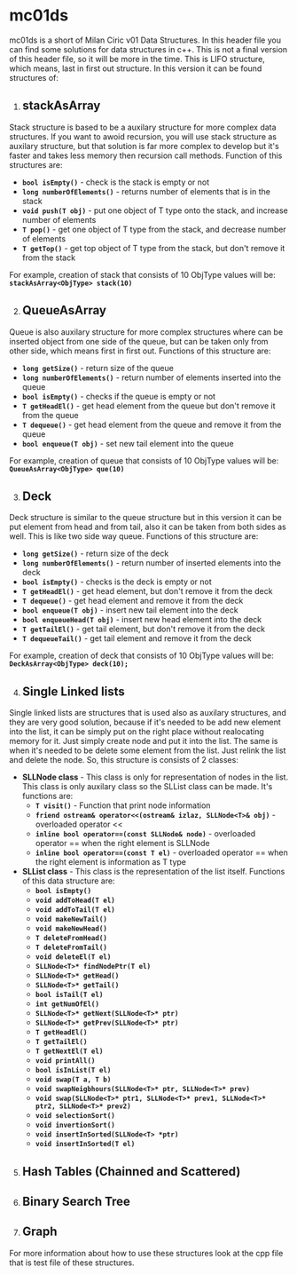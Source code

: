 # mc01ds

mc01ds is a short of Milan Ciric v01 Data Structures. In this header file you can find some solutions for data structures in c++. This is not a final version of this header file, so it will be more in the time. This is LIFO structure, which means, last in first out structure. In this version it can be found structures of:

1. ## stackAsArray

Stack structure is based to be a auxilary structure for more complex data structures. If you want to awoid recursion, you will use stack structure as auxilary structure, but that solution is far more complex to develop but it's faster and takes less memory then recursion call methods. Function of this structures are:

- **```bool isEmpty()```**            - check is the stack is empty or not
- **```long numberOfElements()```**   - returns number of elements that is in the stack
- **```void push(T obj)```**          - put one object of T type onto the stack, and increase number of elements
- **```T pop()```**                   - get one object of T type from the stack, and decrease number of elements
- **```T getTop()```**                - get top object of T type from the stack, but don't remove it from the stack

For example, creation of stack that consists of 10 ObjType values will be:   **```stackAsArray<ObjType> stack(10)```**
    
2. ## QueueAsArray

Queue is also auxilary structure for more complex structures where can be inserted object from one side of the queue, but can be taken only from other side, which means first in first out. Functions of this structure are:
- **```long getSize()```**              - return size of the queue
- **```long numberOfElements()```**     - return number of elements inserted into the queue
- **```bool isEmpty()```**              - checks if the queue is empty or not
- **```T getHeadEl()```**               - get head element from the queue but don't remove it from the queue
- **```T dequeue()```**                 - get head element from the queue and remove it from the queue
- **```bool enqueue(T obj)```**         - set new tail element into the queue

For example, creation of queue that consists of 10 ObjType values will be: **```QueueAsArray<ObjType> que(10)```**

3. ## Deck

Deck structure is similar to the queue structure but in this version it can be put element from head and from tail, also it can be taken from both sides as well. This is like two side way queue. Functions of this structure are:
- **```long getSize()```** - return size of the deck
- **```long numberOfElements()```** - return number of inserted elements into the deck
- **```bool isEmpty()```** - checks is the deck is empty or not
- **```T getHeadEl()```** - get head element, but don't remove it from the deck
- **```T dequeue()```** - get head element and remove it from the deck
- **```bool enqueue(T obj)```** - insert new tail element into the deck
- **```bool enqueueHead(T obj)```** - insert new head element into the deck
- **```T getTailEl()```** - get tail element, but don't remove it from the deck
- **```T dequeueTail()```** - get tail element and remove it from the deck

For example, creation of deck that consists of 10 ObjType values will be: **```DeckAsArray<ObjType> deck(10);```**

4. ## Single Linked lists

Single linked lists are structures that is used also as auxilary structures, and they are very good solution, because if it's needed to be add new element into the list, it can be simply put on the right place without realocating memory for it. Just simply create node and put it into the list. The same is when it's needed to be delete some element from the list. Just relink the list and delete the node. So, this structure is consists of 2 classes:
- **SLLNode class** - This class is only for representation of nodes in the list. This class is only auxilary class so the SLList class can be made. It's functions are:
    - **```T visit()```** - Function that print node information
    - **```friend ostream& operator<<(ostream& izlaz, SLLNode<T>& obj)```** - overloaded operator <<
    - **```inline bool operator==(const SLLNode& node)```** - overloaded operator == when the right element is SLLNode
    - **```inline bool operator==(const T el)```**  - overloaded operator == when the right element is information as T type
- **SLList class** - This class is the representation of the list itself. Functions of this data structure are: 
    - **```bool isEmpty()```**
    - **```void addToHead(T el)```**
    - **```void addToTail(T el)```**
    - **```void makeNewTail()```**
    - **```void makeNewHead()```**
    - **```T deleteFromHead()```**
    - **```T deleteFromTail()```**
    - **```void deleteEl(T el)```**
    - **```SLLNode<T>* findNodePtr(T el)```**
    - **```SLLNode<T>* getHead()```**
    - **```SLLNode<T>* getTail()```**
    - **```bool isTail(T el)```**
    - **```int getNumOfEl()```**
    - **```SLLNode<T>* getNext(SLLNode<T>* ptr)```**
    - **```SLLNode<T>* getPrev(SLLNode<T>* ptr)```**
    - **```T getHeadEl()```**
    - **```T getTailEl()```**
    - **```T getNextEl(T el)```**
    - **```void printAll()```**
    - **```bool isInList(T el)```**
    - **```void swap(T a, T b)```**
    - **```void swapNeigbhours(SLLNode<T>* ptr, SLLNode<T>* prev)```**
    - **```void swap(SLLNode<T>* ptr1, SLLNode<T>* prev1, SLLNode<T>* ptr2, SLLNode<T>* prev2)```**
    - **```void selectionSort()```**
    - **```void invertionSort()```**
    - **```void insertInSorted(SLLNode<T> *ptr)```**
    - **```void insertInSorted(T el)```**

5. ## Hash Tables (Chainned and Scattered)


6. ## Binary Search Tree


7. ## Graph

For more information about how to use these structures look at the cpp file that is test file of these structures.
